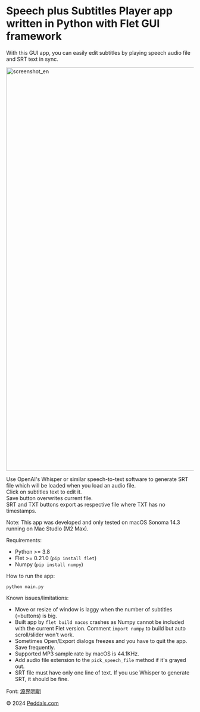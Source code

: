 # Speech plus Subtitles Player app written in Python with Flet GUI framework

With this GUI app, you can easily edit subtitles by playing speech audio file and SRT text in sync.

<img width="1084" alt="screenshot_en" src="https://github.com/tokyohandsome/Speech-plus-Subtitles-Player/assets/34906599/755220b2-d7d7-4f95-bafa-b5a5ceb1b500">

Use OpenAI's Whisper or similar speech-to-text software to generate SRT file which will be loaded when you load an audio file.  
Click on subtitles text to edit it.  
Save button overwrites current file.  
SRT and TXT buttons export as respective file where TXT has no timestamps.

Note: This app was developed and only tested on macOS Sonoma 14.3 running on Mac Studio (M2 Max).

Requirements:
- Python >= 3.8
- Flet >= 0.21.0 (`pip install flet`)
- Numpy (`pip install numpy`)

How to run the app:
```
python main.py
```

Known issues/limitations:
- Move or resize of window is laggy when the number of subtitles (=buttons) is big.
- Built app by `flet build macos` crashes as Numpy cannot be included with the current Flet version. Comment `import numpy` to build but auto scroll/slider won't work.
- Sometimes Open/Export dialogs freezes and you have to quit the app. Save frequently.
- Supported MP3 sample rate by macOS is 44.1KHz.
- Add audio file extension to the `pick_speech_file` method if it's grayed out.
- SRT file must have only one line of text. If you use Whisper to generate SRT, it should be fine.

Font: [源界明朝](https://flopdesign.com/blog/font/5146/)

© 2024 [Peddals.com](https://blog.peddals.com/)
